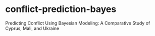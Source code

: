 # conflict-prediction-bayes
Predicting Conflict Using Bayesian Modeling: A Comparative Study of Cyprus, Mali, and Ukraine
